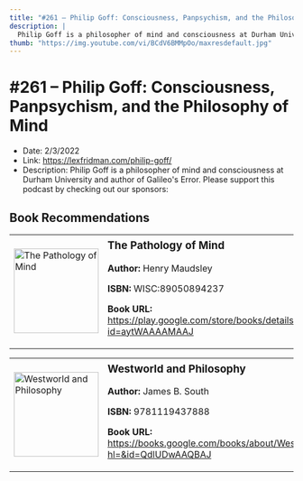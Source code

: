 ```yaml
---
title: "#261 – Philip Goff: Consciousness, Panpsychism, and the Philosophy of Mind"
description: |
  Philip Goff is a philosopher of mind and consciousness at Durham University and author of Galileo's Error. Please support this podcast by checking out our sponsors:"
thumb: "https://img.youtube.com/vi/BCdV6BMMpOo/maxresdefault.jpg"
---
```


# #261 – Philip Goff: Consciousness, Panpsychism, and the Philosophy of Mind

  - Date: 2/3/2022
  - Link: https://lexfridman.com/philip-goff/
  - Description: Philip Goff is a philosopher of mind and consciousness at Durham University and author of Galileo's Error. Please support this podcast by checking out our sponsors:

## Book Recommendations

<table style="border: none;"><tr style="border: none;"><td style="border: none;"><img src="https://books.google.com/books/content?id=aytWAAAAMAAJ&printsec=frontcover&img=1&zoom=1&edge=curl&source=gbs_api" alt="The Pathology of Mind" width="150" style="vertical-align: top;"></td><td style="border: none; vertical-align: top;"><h3 style='margin-top: 5'>The Pathology of Mind</h3><p><strong>Author:</strong> Henry Maudsley</p><p><strong>ISBN:</strong> WISC:89050894237</p><p><strong>Book URL:</strong> <a href="https://play.google.com/store/books/details?id=aytWAAAAMAAJ">https://play.google.com/store/books/details?id=aytWAAAAMAAJ</a></p></td></tr></table>
<table style="border: none;"><tr style="border: none;"><td style="border: none;"><img src="https://books.google.com/books/content?id=QdlUDwAAQBAJ&printsec=frontcover&img=1&zoom=1&edge=curl&source=gbs_api" alt="Westworld and Philosophy" width="150" style="vertical-align: top;"></td><td style="border: none; vertical-align: top;"><h3 style='margin-top: 5'>Westworld and Philosophy</h3><p><strong>Author:</strong> James B. South</p><p><strong>ISBN:</strong> 9781119437888</p><p><strong>Book URL:</strong> <a href="https://books.google.com/books/about/Westworld_and_Philosophy.html?hl=&id=QdlUDwAAQBAJ">https://books.google.com/books/about/Westworld_and_Philosophy.html?hl=&id=QdlUDwAAQBAJ</a></p></td></tr></table>

